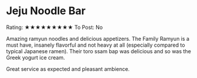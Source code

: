 # Jeju Noodle Bar

Rating: ★★★★★★★★★
To Post: No

Amazing ramyun noodles and delicious appetizers. The Family Ramyun is a must have, insanely flavorful and not heavy at all (especially compared to typical Japanese ramen). Their toro ssam bap was delicious and so was the Greek yogurt ice cream.

Great service as expected and pleasant ambience.